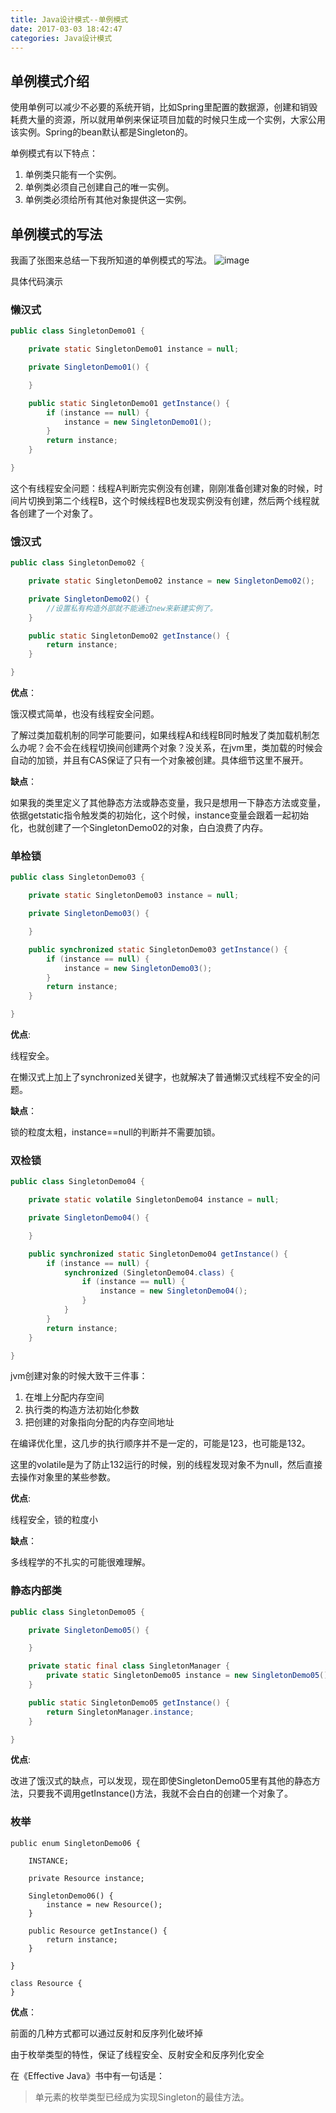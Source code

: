 ```yaml
---
title: Java设计模式--单例模式
date: 2017-03-03 18:42:47
categories: Java设计模式
---
```


## 单例模式介绍
使用单例可以减少不必要的系统开销，比如Spring里配置的数据源，创建和销毁耗费大量的资源，所以就用单例来保证项目加载的时候只生成一个实例，大家公用该实例。Spring的bean默认都是Singleton的。

单例模式有以下特点：
1. 单例类只能有一个实例。
2. 单例类必须自己创建自己的唯一实例。
3. 单例类必须给所有其他对象提供这一实例。

## 单例模式的写法
我画了张图来总结一下我所知道的单例模式的写法。
![image](http://ok7wlv1ee.bkt.clouddn.com/17-3-1/94738122-file_1488378897476_bff8.png)

具体代码演示

### 懒汉式
```java
public class SingletonDemo01 {

    private static SingletonDemo01 instance = null;

    private SingletonDemo01() {

    }

    public static SingletonDemo01 getInstance() {
        if (instance == null) {
            instance = new SingletonDemo01();
        }
        return instance;
    }

}
```
这个有线程安全问题：线程A判断完实例没有创建，刚刚准备创建对象的时候，时间片切换到第二个线程B，这个时候线程B也发现实例没有创建，然后两个线程就各创建了一个对象了。

### 饿汉式
```java
public class SingletonDemo02 {

    private static SingletonDemo02 instance = new SingletonDemo02();

    private SingletonDemo02() {
        //设置私有构造外部就不能通过new来新建实例了。
    }

    public static SingletonDemo02 getInstance() {
        return instance;
    }

}
```
**优点**：

饿汉模式简单，也没有线程安全问题。

了解过类加载机制的同学可能要问，如果线程A和线程B同时触发了类加载机制怎么办呢？会不会在线程切换间创建两个对象？没关系，在jvm里，类加载的时候会自动的加锁，并且有CAS保证了只有一个对象被创建。具体细节这里不展开。

**缺点**：

如果我的类里定义了其他静态方法或静态变量，我只是想用一下静态方法或变量，依据getstatic指令触发类的初始化，这个时候，instance变量会跟着一起初始化，也就创建了一个SingletonDemo02的对象，白白浪费了内存。

### 单检锁
```java
public class SingletonDemo03 {

    private static SingletonDemo03 instance = null;

    private SingletonDemo03() {

    }

    public synchronized static SingletonDemo03 getInstance() {
        if (instance == null) {
            instance = new SingletonDemo03();
        }
        return instance;
    }

}
```
**优点**:

线程安全。

在懒汉式上加上了synchronized关键字，也就解决了普通懒汉式线程不安全的问题。

**缺点**：

锁的粒度太粗，instance==null的判断并不需要加锁。

### 双检锁
```java
public class SingletonDemo04 {

    private static volatile SingletonDemo04 instance = null;

    private SingletonDemo04() {

    }

    public synchronized static SingletonDemo04 getInstance() {
        if (instance == null) {
            synchronized (SingletonDemo04.class) {
                if (instance == null) {
                    instance = new SingletonDemo04();
                }
            }
        }
        return instance;
    }

}
```
jvm创建对象的时候大致干三件事：  
1. 在堆上分配内存空间
2. 执行类的构造方法初始化参数
3. 把创建的对象指向分配的内存空间地址

在编译优化里，这几步的执行顺序并不是一定的，可能是123，也可能是132。

这里的volatile是为了防止132运行的时候，别的线程发现对象不为null，然后直接去操作对象里的某些参数。

**优点**:

线程安全，锁的粒度小

**缺点**：

多线程学的不扎实的可能很难理解。

### 静态内部类
```java
public class SingletonDemo05 {

    private SingletonDemo05() {

    }

    private static final class SingletonManager {
        private static SingletonDemo05 instance = new SingletonDemo05();
    }

    public static SingletonDemo05 getInstance() {
        return SingletonManager.instance;
    }

}
```
**优点**:

改进了饿汉式的缺点，可以发现，现在即使SingletonDemo05里有其他的静态方法，只要我不调用getInstance()方法，我就不会白白的创建一个对象了。

### 枚举
```
public enum SingletonDemo06 {

    INSTANCE;
    
    private Resource instance;

    SingletonDemo06() {
        instance = new Resource();
    }

    public Resource getInstance() {
        return instance;
    }

}

class Resource {
}
```
**优点**：

前面的几种方式都可以通过反射和反序列化破坏掉

由于枚举类型的特性，保证了线程安全、反射安全和反序列化安全

在《Effective Java》书中有一句话是：

> 单元素的枚举类型已经成为实现Singleton的最佳方法。